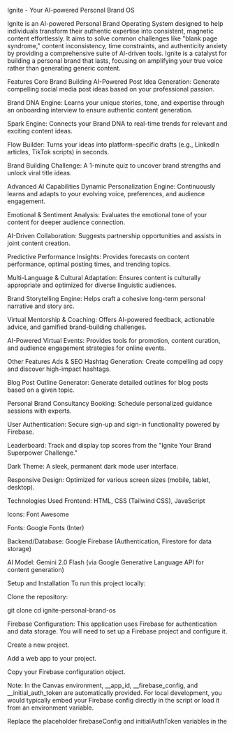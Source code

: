 Ignite - Your AI-powered Personal Brand OS

Ignite is an AI-powered Personal Brand Operating System designed to help individuals transform their authentic expertise into consistent, magnetic content effortlessly. It aims to solve common challenges like "blank page syndrome," content inconsistency, time constraints, and authenticity anxiety by providing a comprehensive suite of AI-driven tools. Ignite is a catalyst for building a personal brand that lasts, focusing on amplifying your true voice rather than generating generic content.

Features
Core Brand Building
AI-Powered Post Idea Generation: Generate compelling social media post ideas based on your professional passion.

Brand DNA Engine: Learns your unique stories, tone, and expertise through an onboarding interview to ensure authentic content generation.

Spark Engine: Connects your Brand DNA to real-time trends for relevant and exciting content ideas.

Flow Builder: Turns your ideas into platform-specific drafts (e.g., LinkedIn articles, TikTok scripts) in seconds.

Brand Building Challenge: A 1-minute quiz to uncover brand strengths and unlock viral title ideas.

Advanced AI Capabilities
Dynamic Personalization Engine: Continuously learns and adapts to your evolving voice, preferences, and audience engagement.

Emotional & Sentiment Analysis: Evaluates the emotional tone of your content for deeper audience connection.

AI-Driven Collaboration: Suggests partnership opportunities and assists in joint content creation.

Predictive Performance Insights: Provides forecasts on content performance, optimal posting times, and trending topics.

Multi-Language & Cultural Adaptation: Ensures content is culturally appropriate and optimized for diverse linguistic audiences.

Brand Storytelling Engine: Helps craft a cohesive long-term personal narrative and story arc.

Virtual Mentorship & Coaching: Offers AI-powered feedback, actionable advice, and gamified brand-building challenges.

AI-Powered Virtual Events: Provides tools for promotion, content curation, and audience engagement strategies for online events.

Other Features
Ads & SEO Hashtag Generation: Create compelling ad copy and discover high-impact hashtags.

Blog Post Outline Generator: Generate detailed outlines for blog posts based on a given topic.

Personal Brand Consultancy Booking: Schedule personalized guidance sessions with experts.

User Authentication: Secure sign-up and sign-in functionality powered by Firebase.

Leaderboard: Track and display top scores from the "Ignite Your Brand Superpower Challenge."

Dark Theme: A sleek, permanent dark mode user interface.

Responsive Design: Optimized for various screen sizes (mobile, tablet, desktop).

Technologies Used
Frontend: HTML, CSS (Tailwind CSS), JavaScript

Icons: Font Awesome

Fonts: Google Fonts (Inter)

Backend/Database: Google Firebase (Authentication, Firestore for data storage)

AI Model: Gemini 2.0 Flash (via Google Generative Language API for content generation)

Setup and Installation
To run this project locally:

Clone the repository:

git clone <your-repo-url>
cd ignite-personal-brand-os

Firebase Configuration:
This application uses Firebase for authentication and data storage. You will need to set up a Firebase project and configure it.


Create a new project.

Add a web app to your project.

Copy your Firebase configuration object.

Note: In the Canvas environment, __app_id, __firebase_config, and __initial_auth_token are automatically provided. For local development, you would typically embed your Firebase config directly in the script or load it from an environment variable.

Replace the placeholder firebaseConfig and initialAuthToken variables in the <script type="module"> block with your actual Firebase config and consider how to handle authentication for local testing (e.g., enabling anonymous sign-in or email/password for testing).

Google Generative Language API Key:
The application uses the Gemini 2.0 Flash model for content generation.

Obtain an API key from Google AI Studio or the Google Cloud Console.

The apiKey variable in the fetch calls is left as an empty string (const apiKey = "";) because it's automatically provided by the Canvas environment. For local development, you would insert your actual API key here.

Open the index.html file:
Simply open the index.html file in your web browser. No complex build process is required as it's a pure HTML/CSS/JS application.

Usage
Navigate through the sections using the header navigation links.

Use the "Generate My First Post Idea" feature on the homepage to get content ideas.

Take the "Ignite Challenge" to test your brand knowledge and unlock viral titles.

Explore the "Ads" and "Blog" sections for AI-powered content generation.

Book a "Consultancy" session for personalized brand guidance.

Use the "Log In" button to sign up or sign in to save your progress and access certain features.

Contributing
Contributions are welcome! Please feel free to fork the repository, make your changes, and submit a pull request.

License
This project is open-source and available under the MIT License.
